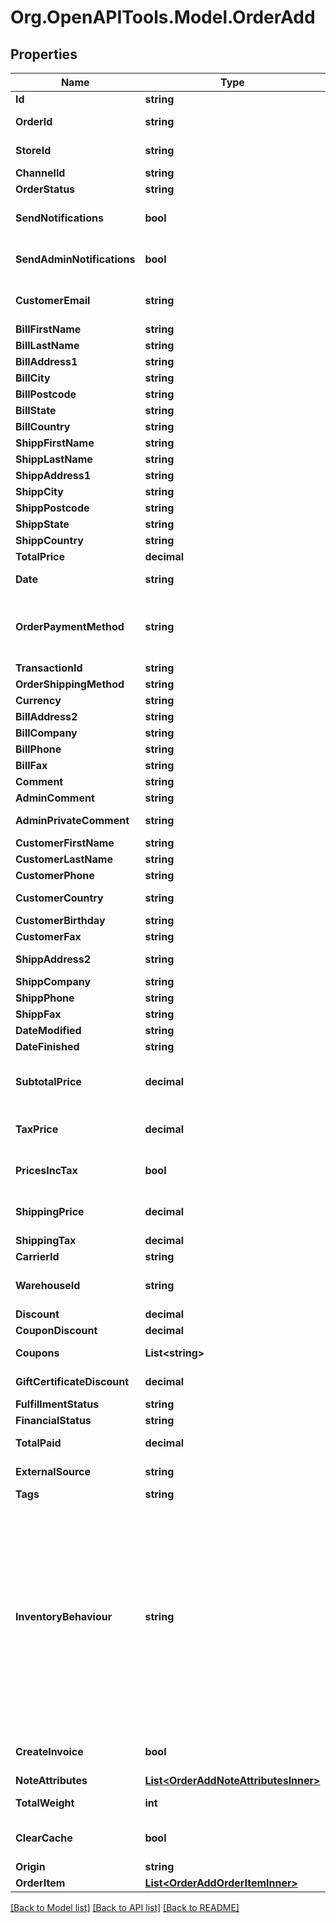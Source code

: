# Org.OpenAPITools.Model.OrderAdd

## Properties

Name | Type | Description | Notes
------------ | ------------- | ------------- | -------------
**Id** | **string** | Defines order&#39;s id | [optional] 
**OrderId** | **string** | Defines the order id if it is supported by the cart | [optional] 
**StoreId** | **string** | Defines store id where the order should be assigned | [optional] 
**ChannelId** | **string** | Channel ID | [optional] 
**OrderStatus** | **string** | Defines order status. | 
**SendNotifications** | **bool** | Send notifications to customer after order was created | [optional] [default to false]
**SendAdminNotifications** | **bool** | Notify admin when new order was created. | [optional] [default to false]
**CustomerEmail** | **string** | Defines the customer specified by email for whom order has to be created | 
**BillFirstName** | **string** | Specifies billing first name | 
**BillLastName** | **string** | Specifies billing last name | 
**BillAddress1** | **string** | Specifies first billing address | 
**BillCity** | **string** | Specifies billing city | 
**BillPostcode** | **string** | Specifies billing postcode | 
**BillState** | **string** | Specifies billing state code | 
**BillCountry** | **string** | Specifies billing country code | 
**ShippFirstName** | **string** | Specifies shipping first name | [optional] 
**ShippLastName** | **string** | Specifies shipping last name | [optional] 
**ShippAddress1** | **string** | Specifies first shipping address | [optional] 
**ShippCity** | **string** | Specifies shipping city | [optional] 
**ShippPostcode** | **string** | Specifies shipping postcode | [optional] 
**ShippState** | **string** | Specifies shipping state code | [optional] 
**ShippCountry** | **string** | Specifies shipping country code | [optional] 
**TotalPrice** | **decimal** | Defines order&#39;s total price | [optional] 
**Date** | **string** | Specifies an order creation date in format Y-m-d H:i:s | [optional] 
**OrderPaymentMethod** | **string** | Defines order payment method.&lt;br/&gt;Setting order_payment_method on Shopify will also change financial_status field value to &#39;paid&#39; | [optional] 
**TransactionId** | **string** | Payment transaction id | [optional] 
**OrderShippingMethod** | **string** | Defines order shipping method | [optional] 
**Currency** | **string** | Currency code of order | [optional] 
**BillAddress2** | **string** | Specifies second billing address | [optional] 
**BillCompany** | **string** | Specifies billing company | [optional] 
**BillPhone** | **string** | Specifies billing phone | [optional] 
**BillFax** | **string** | Specifies billing fax | [optional] 
**Comment** | **string** | Specifies order comment | [optional] 
**AdminComment** | **string** | Specifies admin&#39;s order comment | [optional] 
**AdminPrivateComment** | **string** | Specifies private admin&#39;s order comment | [optional] 
**CustomerFirstName** | **string** | Specifies customer&#39;s first name | [optional] 
**CustomerLastName** | **string** | Specifies customer’s last name | [optional] 
**CustomerPhone** | **string** | Specifies customer’s phone | [optional] 
**CustomerCountry** | **string** | Specifies customer&#39;s address ISO code or name of country | [optional] 
**CustomerBirthday** | **string** | Specifies customer’s birthday | [optional] 
**CustomerFax** | **string** | Specifies customer’s fax | [optional] 
**ShippAddress2** | **string** | Specifies second address line of a shipping street address | [optional] 
**ShippCompany** | **string** | Specifies shipping company | [optional] 
**ShippPhone** | **string** | Specifies shipping phone | [optional] 
**ShippFax** | **string** | Specifies shipping fax | [optional] 
**DateModified** | **string** | Specifies order&#39;s  modification date | [optional] 
**DateFinished** | **string** | Specifies order&#39;s  finished date | [optional] 
**SubtotalPrice** | **decimal** | Total price of all ordered products multiplied by their number, excluding tax, shipping price and discounts | [optional] 
**TaxPrice** | **decimal** | The value of tax cost for order | [optional] [default to 0M]
**PricesIncTax** | **bool** | Indicates whether prices and subtotal includes tax. | [optional] [default to false]
**ShippingPrice** | **decimal** | Specifies order&#39;s shipping price | [optional] [default to 0M]
**ShippingTax** | **decimal** | Specifies order&#39;s shipping price tax | [optional] 
**CarrierId** | **string** | Defines tracking carrier id | [optional] 
**WarehouseId** | **string** | This parameter is used for selecting a warehouse where you need to set/modify a product quantity. | [optional] 
**Discount** | **decimal** | Specifies order&#39;s discount | [optional] 
**CouponDiscount** | **decimal** | Specifies order&#39;s coupon discount | [optional] 
**Coupons** | **List&lt;string&gt;** | Coupons that will be applied to order | [optional] 
**GiftCertificateDiscount** | **decimal** | Discounts for order with gift certificates | [optional] 
**FulfillmentStatus** | **string** | Create order with fulfillment status | [optional] 
**FinancialStatus** | **string** | Create order with financial status | [optional] 
**TotalPaid** | **decimal** | Defines total paid amount for the order | [optional] 
**ExternalSource** | **string** | Identifying the system used to generate the order | [optional] 
**Tags** | **string** | Order tags | [optional] 
**InventoryBehaviour** | **string** | The behaviour to use when updating inventory.&lt;hr&gt;&lt;div style&#x3D;\&quot;font-style:normal\&quot;&gt;Values description:&lt;div style&#x3D;\&quot;margin-left: 2%; padding-top: 2%\&quot;&gt;&lt;div style&#x3D;\&quot;font-size:85%\&quot;&gt;&lt;b&gt;bypass&lt;/b&gt; &#x3D; Do not claim inventory &lt;/br&gt;&lt;/br&gt;&lt;b&gt;decrement_ignoring_policy&lt;/b&gt; &#x3D; Ignore the product&#39;s &lt;/br&gt; inventory policy and claim amounts&lt;/br&gt;&lt;/br&gt;&lt;b&gt;decrement_obeying_policy&lt;/b&gt; &#x3D;  Obey the product&#39;s &lt;/br&gt; inventory policy.&lt;/br&gt;&lt;/br&gt;&lt;/div&gt;&lt;/div&gt;&lt;/div&gt; | [optional] [default to "bypass"]
**CreateInvoice** | **bool** | Defines whether the invoice is created automatically along with the order | [optional] [default to false]
**NoteAttributes** | [**List&lt;OrderAddNoteAttributesInner&gt;**](OrderAddNoteAttributesInner.md) | Defines note attributes | [optional] 
**TotalWeight** | **int** | Defines the sum of all line item weights in grams for the order | [optional] 
**ClearCache** | **bool** | Is cache clear required | [optional] [default to true]
**Origin** | **string** | The source of the order | [optional] 
**OrderItem** | [**List&lt;OrderAddOrderItemInner&gt;**](OrderAddOrderItemInner.md) |  | 

[[Back to Model list]](../README.md#documentation-for-models) [[Back to API list]](../README.md#documentation-for-api-endpoints) [[Back to README]](../README.md)

